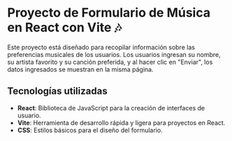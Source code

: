 # Proyecto de Formulario de Música en React con Vite 🎶

Este proyecto está diseñado para recopilar información sobre las preferencias musicales de los usuarios. Los usuarios ingresan su nombre, su artista favorito y su canción preferida, y al hacer clic en "Enviar", los datos ingresados se muestran en la misma página.

## Tecnologías utilizadas

- **React**: Biblioteca de JavaScript para la creación de interfaces de usuario.
- **Vite**: Herramienta de desarrollo rápida y ligera para proyectos en React.
- **CSS**: Estilos básicos para el diseño del formulario.
